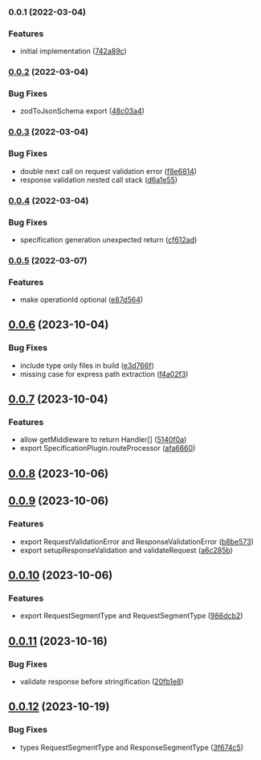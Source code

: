 ### 0.0.1 (2022-03-04)


### Features

* initial implementation ([742a89c](https://github.com/MunifTanjim/express-zod-openapi/commit/742a89ced528c842c038c67b734e8cebb4db3248))

### [0.0.2](https://github.com/MunifTanjim/express-zod-openapi/compare/0.0.1...0.0.2) (2022-03-04)


### Bug Fixes

* zodToJsonSchema export ([48c03a4](https://github.com/MunifTanjim/express-zod-openapi/commit/48c03a414cca885fb78ed2dbb9f42c5c6774cfea))

### [0.0.3](https://github.com/MunifTanjim/express-zod-openapi/compare/0.0.2...0.0.3) (2022-03-04)


### Bug Fixes

* double next call on request validation error ([f8e6814](https://github.com/MunifTanjim/express-zod-openapi/commit/f8e68142cd8f22fd23b6ff08a75dc8a93e8b9216))
* response validation nested call stack ([d6a1e55](https://github.com/MunifTanjim/express-zod-openapi/commit/d6a1e55f82251f79f0465f333043fb0ef8f75d5a))

### [0.0.4](https://github.com/MunifTanjim/express-zod-openapi/compare/0.0.3...0.0.4) (2022-03-04)


### Bug Fixes

* specification generation unexpected return ([cf612ad](https://github.com/MunifTanjim/express-zod-openapi/commit/cf612ade726dd592941ce18e472be4ae4e2f3fc6))

### [0.0.5](https://github.com/MunifTanjim/express-zod-openapi/compare/0.0.4...0.0.5) (2022-03-07)


### Features

* make operationId optional ([e87d564](https://github.com/MunifTanjim/express-zod-openapi/commit/e87d564d09d1be31359148884f31735aab53cf0d))

## [0.0.6](https://github.com/MunifTanjim/express-zod-openapi/compare/0.0.5...0.0.6) (2023-10-04)


### Bug Fixes

* include type only files in build ([e3d766f](https://github.com/MunifTanjim/express-zod-openapi/commit/e3d766fb72de02d0800ddd2c23b1d5e79797333c))
* missing case for express path extraction ([f4a02f3](https://github.com/MunifTanjim/express-zod-openapi/commit/f4a02f3d535544214e3e03aaf3976bd24ab62c65))

## [0.0.7](https://github.com/MunifTanjim/express-zod-openapi/compare/0.0.6...0.0.7) (2023-10-04)


### Features

* allow getMiddleware to return Handler[] ([5140f0a](https://github.com/MunifTanjim/express-zod-openapi/commit/5140f0a626b1dff26c0b4cc3cfd8265d872c2eae))
* export SpecificationPlugin.routeProcessor ([afa6660](https://github.com/MunifTanjim/express-zod-openapi/commit/afa666028f47f85431e191bc67f1845d1b7e4ae6))

## [0.0.8](https://github.com/MunifTanjim/express-zod-openapi/compare/0.0.7...0.0.8) (2023-10-06)

## [0.0.9](https://github.com/MunifTanjim/express-zod-openapi/compare/0.0.8...0.0.9) (2023-10-06)


### Features

* export RequestValidationError and ResponseValidationError ([b8be573](https://github.com/MunifTanjim/express-zod-openapi/commit/b8be573ad7b745ef36f37a2723bd219cb18ba5d1))
* export setupResponseValidation and validateRequest ([a6c285b](https://github.com/MunifTanjim/express-zod-openapi/commit/a6c285b2093e0479a3d8aca874a2d52c3e7ecbc9))

## [0.0.10](https://github.com/MunifTanjim/express-zod-openapi/compare/0.0.9...0.0.10) (2023-10-06)


### Features

* export RequestSegmentType and RequestSegmentType ([986dcb2](https://github.com/MunifTanjim/express-zod-openapi/commit/986dcb2f4168e458b282170749dcd302561b8991))

## [0.0.11](https://github.com/MunifTanjim/express-zod-openapi/compare/0.0.10...0.0.11) (2023-10-16)


### Bug Fixes

* validate response before stringification ([20fb1e8](https://github.com/MunifTanjim/express-zod-openapi/commit/20fb1e8a3f158f1ce8cb47a5fcc33283548d8600))

## [0.0.12](https://github.com/MunifTanjim/express-zod-openapi/compare/0.0.11...0.0.12) (2023-10-19)


### Bug Fixes

* types RequestSegmentType and ResponseSegmentType ([3f674c5](https://github.com/MunifTanjim/express-zod-openapi/commit/3f674c59453c723628a91124a107ad73514e904f))

